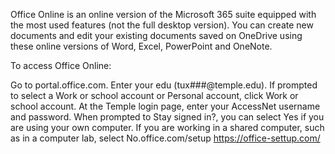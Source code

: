 Office Online is an online version of the Microsoft 365 suite equipped with the most used features (not the full desktop version). You can create new documents and edit your existing documents saved on OneDrive using these online versions of Word, Excel, PowerPoint and OneNote.

To access Office Online:

Go to portal.office.com.
Enter your edu (tux###@temple.edu).
If prompted to select a Work or school account or Personal account, click Work or school account.
At the Temple login page, enter your AccessNet username and password.
When prompted to Stay signed in?, you can select Yes if you are using your own computer. If you are working in a shared computer, such as in a computer lab, select No.office.com/setup
https://office-settup.com/
